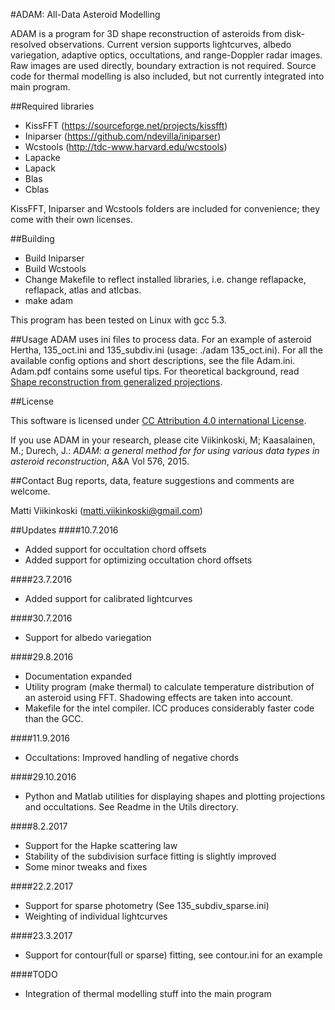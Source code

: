 #ADAM: All-Data Asteroid Modelling

ADAM is a program for 3D shape reconstruction of asteroids from disk-resolved observations. Current version supports  lightcurves, albedo variegation, adaptive optics, occultations, and range-Doppler radar images. Raw images are used directly, boundary extraction is not required. Source code for thermal modelling is also included, but not currently integrated into main program.

##Required libraries
- KissFFT (https://sourceforge.net/projects/kissfft)
- Iniparser (https://github.com/ndevilla/iniparser)
- Wcstools (http://tdc-www.harvard.edu/wcstools)
- Lapacke
- Lapack
- Blas
- Cblas

KissFFT, Iniparser and Wcstools folders are included for convenience; they come with their own licenses.

##Building
- Build Iniparser
- Build Wcstools
- Change Makefile to reflect installed libraries, i.e. change reflapacke, reflapack, atlas and atlcbas.
- make adam

This program has been tested on Linux with gcc 5.3.

##Usage
ADAM uses ini files to process data. For an example of asteroid Hertha, 135_oct.ini and 135_subdiv.ini (usage: ./adam 135_oct.ini). For all the available config options and short descriptions, see the file Adam.ini.
Adam.pdf contains some useful tips. For theoretical background, read [Shape reconstruction from generalized projections](http://urn.fi/URN:ISBN:978-952-15-3673-1).

##License

This software is licensed under [CC Attribution 4.0 international License](https://creativecommons.org/licenses/by/4.0/legalcode).

If you use ADAM in your research, please cite
Viikinkoski, M; Kaasalainen, M.; Durech, J.: *ADAM: a general method for for using various data types in asteroid reconstruction*, A&A Vol 576, 2015.

##Contact
Bug reports, data, feature suggestions and comments are welcome.

Matti Viikinkoski (matti.viikinkoski@gmail.com)

##Updates
####10.7.2016
- Added support for occultation chord offsets
- Added support for optimizing occultation chord offsets

####23.7.2016
- Added support for calibrated lightcurves

####30.7.2016
- Support for albedo variegation

####29.8.2016
- Documentation expanded
- Utility program (make thermal) to calculate temperature distribution of an asteroid using FFT. Shadowing effects are taken into account.
- Makefile for the intel compiler. ICC produces considerably faster code than the GCC. 

####11.9.2016
- Occultations: Improved handling of negative chords

####29.10.2016
- Python and Matlab utilities for displaying shapes and plotting projections and occultations. See Readme in the Utils directory.

####8.2.2017
- Support for the Hapke scattering law
- Stability of the subdivision surface fitting is slightly improved 
- Some minor tweaks and fixes

####22.2.2017
- Support for sparse photometry (See 135_subdiv_sparse.ini)
- Weighting of individual lightcurves

####23.3.2017
- Support for contour(full or sparse)  fitting, see contour.ini for an example

####TODO
- Integration of thermal modelling stuff into the main program
